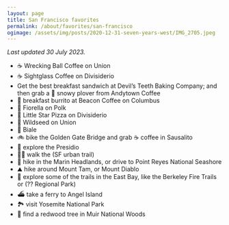 ```yaml
---
layout: page
title: San Francisco favorites
permalink: /about/favorites/san-francisco
ogimage: /assets/img/posts/2020-12-31-seven-years-west/IMG_2705.jpeg
---
```

_Last updated 30 July 2023._

- ☕️ Wrecking Ball Coffee on Union
- ☕️ Sightglass Coffee on Divisiderio
- Get the best breakfast sandwich at Devil’s Teeth Baking Company; and then grab a 🧋 snowy plover from Andytown Coffee
- 🌯 breakfast burrito at Beacon Coffee on Columbus
- 🍕 Fiorella on Polk
- 🍕 Little Star Pizza on Divisiderio
- 🥗 Wildseed on Union
- 🍷 Biale
- 🚲 bike the Golden Gate Bridge and grab ☕️ coffee in Sausalito
- 🌲 explore the Presidio
- 🚶‍♂️ walk the (SF urban trail)
- 🥾 hike in the Marin Headlands, or drive to Point Reyes National Seashore
- ⛰️ hike around Mount Tam, or Mount Diablo
- 🥾 explore some of the trails in the East Bay, like the Berkeley Fire Trails or (?? Regional Park)
- ⛴️ take a ferry to Angel Island
- 🏞️ visit Yosemite National Park
- 🌲 find a redwood tree in Muir National Woods
